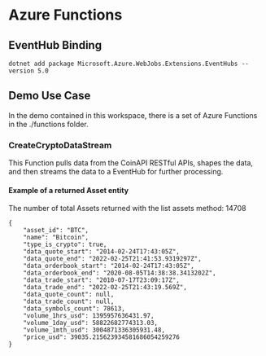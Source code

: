 # Azure Functions

## EventHub Binding

    dotnet add package Microsoft.Azure.WebJobs.Extensions.EventHubs --version 5.0

## Demo Use Case

In the demo contained in this workspace, there is a set of Azure Functions in the ./functions folder.

### CreateCryptoDataStream

This Function pulls data from the CoinAPI RESTful APIs, shapes the data, and then streams the data to a EventHub for further processing.

#### Example of a returned Asset entity

The number of total Assets returned with the list assets method: 14708 

    {
        "asset_id": "BTC",
        "name": "Bitcoin",
        "type_is_crypto": true,
        "data_quote_start": "2014-02-24T17:43:05Z",
        "data_quote_end": "2022-02-25T21:41:53.9319297Z",
        "data_orderbook_start": "2014-02-24T17:43:05Z",
        "data_orderbook_end": "2020-08-05T14:38:38.3413202Z",
        "data_trade_start": "2010-07-17T23:09:17Z",
        "data_trade_end": "2022-02-25T21:43:19.569Z",
        "data_quote_count": null,
        "data_trade_count": null,
        "data_symbols_count": 78613,
        "volume_1hrs_usd": 1395957636431.97,
        "volume_1day_usd": 58822682774313.03,
        "volume_1mth_usd": 3004871336305931.48,
        "price_usd": 39035.215623934581686054259276
    }

